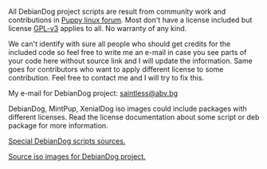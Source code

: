 All DebianDog project scripts are result from community work and contributions in [Puppy linux forum](http://murga-linux.com/puppy). Most don't have a license included but license [GPL-v3](https://github.com/DebianDog/Wheezy/blob/master/LICENSE) applies to all. No warranty of any kind.

We can't identify with sure all people who should get credits for the included code so feel free to write me an e-mail in case you see parts of your code here without source link and I will update the information. Same goes for contributors who want to apply different license to some contribution. Feel free to contact me and I will try to fix this.

My e-mail for DebianDog project:
saintless@abv.bg

DebianDog, MintPup, XenialDog iso images could include packages with different licenses. Read the license documentation about some script or deb package for more information.

[Special DebianDog scripts sources.](https://github.com/DebianDog/Wheezy/releases/download/v0.1/debdog-utilities-source.tar.gz)

[Source iso images for DebianDog project.](https://github.com/MintPup/Retro-Debian-Sources/releases/tag/v.1.0)
